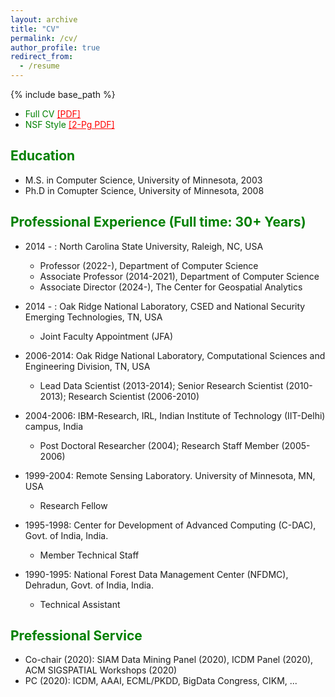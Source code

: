 ```yaml
---
layout: archive
title: "CV"
permalink: /cv/
author_profile: true
redirect_from:
  - /resume
---
```


{% include base_path %}

* <span style="color:green">Full CV</span> <a href="https://rvatsavai.github.io/files/raju-cv.pdf" style="color:red;" target="_blank">[PDF]</a>
* <span style="color:green">NSF Style</span> <a href="https://rvatsavai.github.io/files/Raju-nsf-biosketch-May-2020.pdf" style="color:red;" target="_blank">[2-Pg PDF]</a>

## <span style="color:green">Education</span>
* M.S. in Computer Science, University of Minnesota, 2003
* Ph.D in Comupter Science, University of Minnesota, 2008

## <span style="color:green">Professional Experience (Full time: 30+ Years)</span>

* 2014 - : North Carolina State University, Raleigh, NC, USA
  * Professor (2022-), Department of Computer Science
  * Associate Professor (2014-2021), Department of Computer Science
  * Associate Director (2024-), The Center for Geospatial Analytics

* 2014 - : Oak Ridge National Laboratory, CSED and National Security Emerging Technologies, TN, USA
  * Joint Faculty Appointment (JFA)

* 2006-2014: Oak Ridge National Laboratory, Computational Sciences and Engineering Division, TN, USA
  * Lead Data Scientist (2013-2014); Senior Research Scientist (2010-2013); Research Scientist (2006-2010)

* 2004-2006: IBM-Research, IRL, Indian Institute of Technology (IIT-Delhi) campus, India
  * Post Doctoral Researcher (2004); Research Staff Member (2005-2006)
  
* 1999-2004: Remote Sensing Laboratory. University of Minnesota, MN, USA
  * Research Fellow
  
* 1995-1998: Center for Development of Advanced Computing (C-DAC), Govt. of India, India.
  * Member Technical Staff
  
* 1990-1995: National Forest Data Management Center (NFDMC), Dehradun, Govt. of India, India.
  * Technical Assistant
  
## <span style="color:green">Prefessional Service</span>

* Co-chair (2020): SIAM Data Mining Panel (2020), ICDM Panel (2020), ACM SIGSPATIAL Workshops (2020)
* PC (2020): ICDM, AAAI, ECML/PKDD, BigData Congress, CIKM, ...
